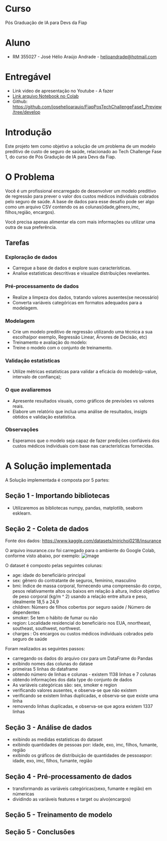 
# Curso 
Pós Graduação de IA para Devs da Fiap 

# Aluno
 - RM 355027 - José Hélio Araújo Andrade  - helioandrade@hotmail.com
    
# Entregável
 - Link video de apresentação no Youtube -  A fazer
 - [Link arquivo Notebook no Colab](https://colab.research.google.com/drive/1t3tepdSvGgPNjXI3fKD6yaQQoxi_vtND?usp=sharing)
 - Github: https://github.com/josehelioaraujo/FiapPosTechChallengeFase1_Preview/tree/develop

# Introdução

Este projeto tem como objetivo a solução de um problema de um modelo preditivo de custo de seguro de saúde, relacionado ao Tech Challenge Fase 1, do curso de Pós Gradução de IA para Devs da Fiap.

# O Problema
Você é um profissional encarregado de desenvolver um modelo preditivo de regressão para prever o valor dos custos médicos individuais cobrados pelo seguro de saúde.
A base de dados para esse desafio pode ser algo como um arquivo CSV contendo os as colunas(idade,gênero,imc, filhos,região, encargos).

Você precisa apenas alimentar ela com mais informações ou utilizar uma outra de sua preferência.

## Tarefas

### Exploração de dados
- Carregue a base de dados e explore suas características.
- Analise estatísticas descritivas e visualize distribuições revelantes.

### Pré-processamento de dados
- Realize a limpeza dos dados, tratando valores ausentes(se necessário)
- Converta variáveis categóricas em formatos adequados para a modelagem.

### Modelagem
- Crie um modelo preditivo de regressão utilizando uma técnica a sua escolha(por exemplo, Regressão Linear, Árvores de Decisão, etc)
- Treinamento e avaliação do modelo:
- Treine o modelo com o conjunto de treinamento.
 
### Validação estatísticas
- Utilize métricas estatísticas para validar a eficácia do modelo(p-value, intervalo de confiança);

### O que avaliaremos
- Apresente resultados visuais, como gráficos de previsões vs valores reais.
- Elabore um relatório que inclua uma análise de resultados, insigts obtidos e validação estatística.

### Observações
- Esperamos que o modelo seja capaz de fazer predições confiáveis dos custos médicos individuais com base nas características fornecidas.


# A Solução implementada
A Solução implementada é composta por 5 partes:

## Seção 1 - Importando bibliotecas
- Utilizaremos as bibliotecas numpy, pandas, matplotlib, seaborn esklearn.

## Seção 2 - Coleta de dados
Fonte dos dados: https://www.kaggle.com/datasets/mirichoi0218/insurance

O arquivo insurance.csv foi carregado para o ambiente do Google Colab, conforme visto abaixo, por exemplo:
![image](https://github.com/josehelioaraujo/FiapPosTechChallengeFase1_Preview/assets/168944366/42cccbf8-737d-477c-9429-5a831970bd1f)

O dataset é composto pelas seguintes colunas:

- age: idade do beneficiário principal
- sex: gênero do contratante de seguros, feminino, masculino
- bmi: Índice de massa corporal, fornecendo uma compreensão do corpo, pesos relativamente altos ou baixos em relação à altura, índice objetivo de peso corporal (kg/m ^ 2) usando a relação entre altura e peso, idealmente 18,5 a 24,9
- children: Número de filhos cobertos por seguro saúde / Número de dependentes
- smoker: Se tem o hábito de fumar ou não
- region: Localidade residencial do beneficiário nos EUA, nnortheast, southeast, southwest, northwest.
- charges : Os encargos ou custos médicos individuais cobrados pelo seguro de saúde

 Foram realizados as seguintes passos:
 
 - carregando os dados do arquivo csv para um DataFrame do Pandas
 - exibindo nomes das colunas do datase
 - primeiras 5 linhas do dataframe
 - obtendo número de linhas e colunas - existem 1138 linhas e 7 colunas
 - obtendo informações dos data type do conjunto de dados
 - As variáveis categóricas são: sex, smoker e region
 - verificando valores ausentes, e observa-se que não existem
 - verificando se existem linhas duplicadas, e observa-se que existe uma linha
 - removendo linhas duplicadas, e observa-se que agora existem 1337 linhas

## Seção 3 - Análise de dados
- exibindo as medidas estatísticas do dataset
- exibindo quantidades de pessoas  por: idade, exo, imc, filhos, fumante, região
- exibindo os gráficos de distribuição de quantidades de pessoaspor: idade, exo, imc, filhos, fumante, região

## Seção 4 - Pré-processamento de dados
- transformando as variáveis categóricas(sexo, fumante e região) em númericas
- dividindo as variáveis features e target ou alvo(encargos)

## Seção 5 - Treinamento de modelo

## Seção 5 - Conclusões


